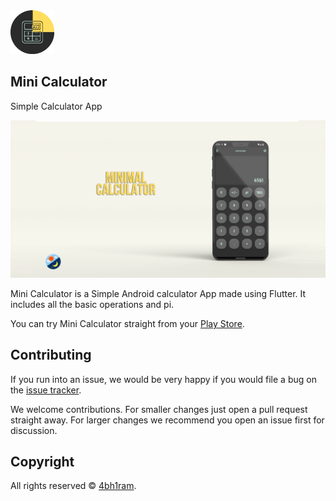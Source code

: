 <img src="assets/xys.png?sanitize=true" alt="Mini Calculator logo" height="70" > 
 
## Mini Calculator

Simple Calculator App
<p align="center">

  <img src="https://github.com/abhi123vj/Mini-Calculator/blob/master/sceenshots/firstimh.png" alt="Sofia Cover" />

</p>



Mini Calculator is a Simple Android calculator App made using Flutter. It includes all the basic operations and pi.

You can try Mini Calculator straight from your [Play Store](https://play.google.com/store/apps/details?id=com.google.android.calculator).


## Contributing

If you run into an issue, we would be very happy if you would file a bug on the [issue tracker](https://github.com/abhi123vj/Mini-Calculator/issues).

We welcome contributions. For smaller changes just open a pull request straight away. For larger changes we recommend you open an issue first for discussion.

## Copyright

All rights reserved © [4bh1ram](https://abh1ram.web.app/#contact).
